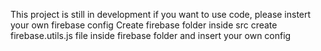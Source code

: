 This project is still in development 
if you want to use code, please instert your own firebase config
Create firebase folder inside src 
create firebase.utils.js file inside firebase folder and insert your own config 
